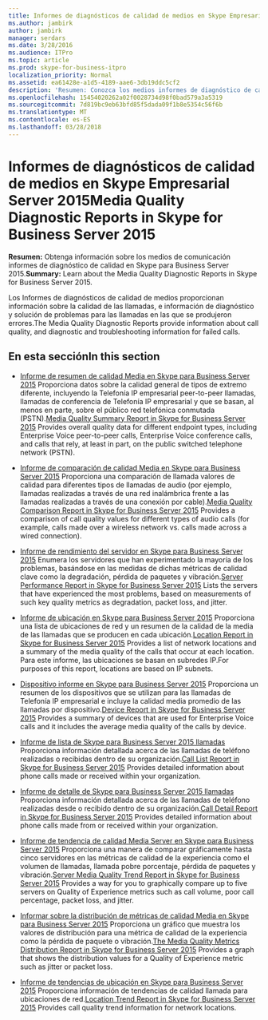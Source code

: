 ```yaml
---
title: Informes de diagnósticos de calidad de medios en Skype Empresarial Server 2015
ms.author: jambirk
author: jambirk
manager: serdars
ms.date: 3/28/2016
ms.audience: ITPro
ms.topic: article
ms.prod: skype-for-business-itpro
localization_priority: Normal
ms.assetid: ea61428e-a1d5-4189-aae6-3db19ddc5cf2
description: 'Resumen: Conozca los medios informes de diagnóstico de calidad en Skype para Business Server 2015.'
ms.openlocfilehash: 15454020262a02f0028734d98f0bad579a3a5319
ms.sourcegitcommit: 7d819bc9eb63bfd85f5dada09f1b8e5354c56f6b
ms.translationtype: MT
ms.contentlocale: es-ES
ms.lasthandoff: 03/28/2018
---
```

# <a name="media-quality-diagnostic-reports-in-skype-for-business-server-2015"></a><span data-ttu-id="caf91-103">Informes de diagnósticos de calidad de medios en Skype Empresarial Server 2015</span><span class="sxs-lookup"><span data-stu-id="caf91-103">Media Quality Diagnostic Reports in Skype for Business Server 2015</span></span>
 
<span data-ttu-id="caf91-104">**Resumen:** Obtenga información sobre los medios de comunicación informes de diagnóstico de calidad en Skype para Business Server 2015.</span><span class="sxs-lookup"><span data-stu-id="caf91-104">**Summary:** Learn about the Media Quality Diagnostic Reports in Skype for Business Server 2015.</span></span>
  
<span data-ttu-id="caf91-105">Los Informes de diagnósticos de calidad de medios proporcionan información sobre la calidad de las llamadas, e información de diagnóstico y solución de problemas para las llamadas en las que se produjeron errores.</span><span class="sxs-lookup"><span data-stu-id="caf91-105">The Media Quality Diagnostic Reports provide information about call quality, and diagnostic and troubleshooting information for failed calls.</span></span>
  
## <a name="in-this-section"></a><span data-ttu-id="caf91-106">En esta sección</span><span class="sxs-lookup"><span data-stu-id="caf91-106">In this section</span></span>

- <span data-ttu-id="caf91-107">[Informe de resumen de calidad Media en Skype para Business Server 2015](summary.md) Proporciona datos sobre la calidad general de tipos de extremo diferente, incluyendo la Telefonía IP empresarial peer-to-peer llamadas, llamadas de conferencia de Telefonía IP empresarial y que se basan, al menos en parte, sobre el público red telefónica conmutada (PSTN).</span><span class="sxs-lookup"><span data-stu-id="caf91-107">[Media Quality Summary Report in Skype for Business Server 2015](summary.md) Provides overall quality data for different endpoint types, including Enterprise Voice peer-to-peer calls, Enterprise Voice conference calls, and calls that rely, at least in part, on the public switched telephone network (PSTN).</span></span>
    
- <span data-ttu-id="caf91-108">[Informe de comparación de calidad Media en Skype para Business Server 2015](comparison.md) Proporciona una comparación de llamada valores de calidad para diferentes tipos de llamadas de audio (por ejemplo, llamadas realizadas a través de una red inalámbrica frente a las llamadas realizadas a través de una conexión por cable).</span><span class="sxs-lookup"><span data-stu-id="caf91-108">[Media Quality Comparison Report in Skype for Business Server 2015](comparison.md) Provides a comparison of call quality values for different types of audio calls (for example, calls made over a wireless network vs. calls made across a wired connection).</span></span>
    
- <span data-ttu-id="caf91-109">[Informe de rendimiento del servidor en Skype para Business Server 2015](server-performance.md) Enumera los servidores que han experimentado la mayoría de los problemas, basándose en las medidas de dichas métricas de calidad clave como la degradación, pérdida de paquetes y vibración.</span><span class="sxs-lookup"><span data-stu-id="caf91-109">[Server Performance Report in Skype for Business Server 2015](server-performance.md) Lists the servers that have experienced the most problems, based on measurements of such key quality metrics as degradation, packet loss, and jitter.</span></span>
    
- <span data-ttu-id="caf91-110">[Informe de ubicación en Skype para Business Server 2015](location-report.md) Proporciona una lista de ubicaciones de red y un resumen de la calidad de la media de las llamadas que se producen en cada ubicación.</span><span class="sxs-lookup"><span data-stu-id="caf91-110">[Location Report in Skype for Business Server 2015](location-report.md) Provides a list of network locations and a summary of the media quality of the calls that occur at each location.</span></span> <span data-ttu-id="caf91-111">Para este informe, las ubicaciones se basan en subredes IP.</span><span class="sxs-lookup"><span data-stu-id="caf91-111">For purposes of this report, locations are based on IP subnets.</span></span>
    
- <span data-ttu-id="caf91-112">[Dispositivo informe en Skype para Business Server 2015](device-report.md) Proporciona un resumen de los dispositivos que se utilizan para las llamadas de Telefonía IP empresarial e incluye la calidad media promedio de las llamadas por dispositivo.</span><span class="sxs-lookup"><span data-stu-id="caf91-112">[Device Report in Skype for Business Server 2015](device-report.md) Provides a summary of devices that are used for Enterprise Voice calls and it includes the average media quality of the calls by device.</span></span>
    
- <span data-ttu-id="caf91-113">[Informe de lista de Skype para Business Server 2015 llamadas](call-list-report-0.md) Proporciona información detallada acerca de las llamadas de teléfono realizadas o recibidas dentro de su organización.</span><span class="sxs-lookup"><span data-stu-id="caf91-113">[Call List Report in Skype for Business Server 2015](call-list-report-0.md) Provides detailed information about phone calls made or received within your organization.</span></span>
    
- <span data-ttu-id="caf91-114">[Informe de detalle de Skype para Business Server 2015 llamadas](call-detail-report.md) Proporciona información detallada acerca de las llamadas de teléfono realizadas desde o recibido dentro de su organización.</span><span class="sxs-lookup"><span data-stu-id="caf91-114">[Call Detail Report in Skype for Business Server 2015](call-detail-report.md) Provides detailed information about phone calls made from or received within your organization.</span></span>
    
- <span data-ttu-id="caf91-115">[Informe de tendencia de calidad Media Server en Skype para Business Server 2015](server-media-quality-trend-report.md) Proporciona una manera de comparar gráficamente hasta cinco servidores en las métricas de calidad de la experiencia como el volumen de llamadas, llamada pobre porcentaje, pérdida de paquetes y vibración.</span><span class="sxs-lookup"><span data-stu-id="caf91-115">[Server Media Quality Trend Report in Skype for Business Server 2015](server-media-quality-trend-report.md) Provides a way for you to graphically compare up to five servers on Quality of Experience metrics such as call volume, poor call percentage, packet loss, and jitter.</span></span>
    
- <span data-ttu-id="caf91-116">[Informar sobre la distribución de métricas de calidad Media en Skype para Business Server 2015](media-quality-metrics-distribution-report.md) Proporciona un gráfico que muestra los valores de distribución para una métrica de calidad de la experiencia como la pérdida de paquete o vibración.</span><span class="sxs-lookup"><span data-stu-id="caf91-116">[The Media Quality Metrics Distribution Report in Skype for Business Server 2015](media-quality-metrics-distribution-report.md) Provides a graph that shows the distribution values for a Quality of Experience metric such as jitter or packet loss.</span></span>
    
- <span data-ttu-id="caf91-117">[Informe de tendencias de ubicación en Skype para Business Server 2015](location-trend-report.md) Proporciona información de tendencias de calidad llamada para ubicaciones de red.</span><span class="sxs-lookup"><span data-stu-id="caf91-117">[Location Trend Report in Skype for Business Server 2015](location-trend-report.md) Provides call quality trend information for network locations.</span></span>
    

